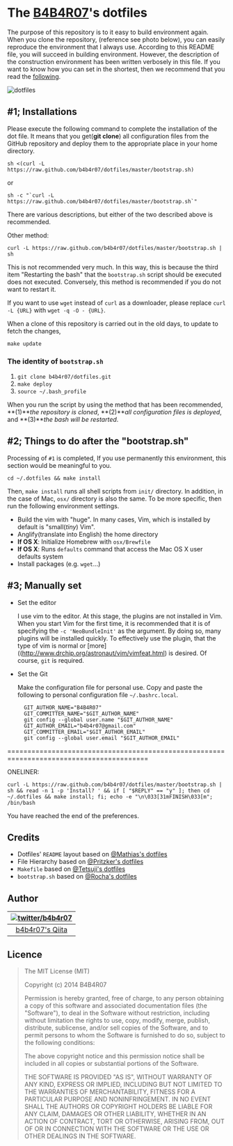 # The [B4B4R07](https://twitter.com/b4b4r07)'s dotfiles

The purpose of this repository is to it easy to build environment again. When you clone the repository, (reference see photo below), you can easily reproduce the environment that I always use. According to this README file, you will succeed in building environment. However, the description of the construction environment has been written verbosely in this file. If you want to know how you can set in the shortest, then we recommend that you read the [following](#oneliner).

![dotfiles](http://cl.ly/image/3A3e0i1L0v0J/environment.png "vim-on-tmux")

## #1; Installations

Please execute the following command to complete the installation of the dot file. It means that you get(**git clone**) all configuration files from the GitHub repository and deploy them to the appropriate place in your home directory.

	sh <(curl -L https://raw.github.com/b4b4r07/dotfiles/master/bootstrap.sh)

or

	sh -c "`curl -L https://raw.github.com/b4b4r07/dotfiles/master/bootstrap.sh`"

There are various descriptions, but either of the two described above is recommended.
	
Other method:

	curl -L https://raw.github.com/b4b4r07/dotfiles/master/bootstrap.sh | sh

This is not recommended very much. In this way, this is because the third item "Restarting the bash" that the `bootstrap.sh` script should be executed does not executed. Conversely, this method is recommended if you do not want to restart it.

If you want to use `wget` instead of `curl` as a downloader, please replace `curl -L {URL}` with `wget -q -O - {URL}`.

When a clone of this repository is carried out in the old days, to update to fetch the changes,

	make update

### The identity of `bootstrap.sh`

1. `git clone b4b4r07/dotfiles.git`
2. `make deploy`
3. `source ~/.bash_profile`

When you run the script by using the method that has been recommended, **(1)***the repository is cloned*, **(2)***all configuration files is deployed*, and **(3)***the bash will be restarted*.

## #2; Things to do after the "bootstrap.sh"

Processing of `#1` is completed, If you use permanently this environment, this section would be meaningful to you.

	cd ~/.dotfiles && make install

Then, `make install` runs all shell scripts from `init/` directory. In addition, in the case of Mac, `osx/` directory is also the same. To be more specific, then run the following environment settings.

- Build the vim with "huge". In many cases, Vim, which is installed by default is "small(*tiny*) Vim".
- Anglify(translate into English) the home directory
- **If OS X**: Initialize Homebrew with `osx/Brewfile`
- **If OS X**: Runs `defaults` command that access the Mac OS X user defaults system
- Install packages (e.g. `wget`...)

## #3; Manually set

* Set the editor

	I use vim to the editor. At this stage, the plugins are not installed in Vim. When you start Vim for the first time, it is recommended that it is of specifying the `-c 'NeoBundleInit'` as the argument. By doing so, many plugins will be installed quickly. To effectively use the plugin, that the type of vim is normal or [more]((http://www.drchip.org/astronaut/vim/vimfeat.html) is desired. Of course, `git` is required.

* Set the Git

	Make the configuration file for personal use. Copy and paste the following to personal configuration file `~/.bashrc.local`.
	
		GIT_AUTHOR_NAME="B4B4R07"
		GIT_COMMITTER_NAME="$GIT_AUTHOR_NAME"
		git config --global user.name "$GIT_AUTHOR_NAME"
		GIT_AUTHOR_EMAIL="b4b4r07@gmail.com"
		GIT_COMMITTER_EMAIL="$GIT_AUTHOR_EMAIL"
		git config --global user.email "$GIT_AUTHOR_EMAIL"

=========================================================================================

<a name="oneliner">ONELINER:</a>

	curl -L https://raw.github.com/b4b4r07/dotfiles/master/bootstrap.sh | sh && read -n 1 -p 'Install? ' && if [ "$REPLY" == "y" ]; then cd ~/.dotfiles && make install; fi; echo -e "\n\033[31mFINISH\033[m"; /bin/bash

You have reached the end of the preferences.


## Credits

* Dotfiles' `README` layout based on [@Mathias's dotfiles](https://github.com/mathiasbynens/dotfiles)
* File Hierarchy based on [@Pritzker's dotfiles](https://github.com/skwp/dotfiles)
* `Makefile` based on [@Tetsuji's dotfiles](https://github.com/xtetsuji/dotfiles)
* `bootstrap.sh` based on [@Rocha's dotfiles](https://github.com/zenorocha/old-dotfiles)

## Author

| [![twitter/b4b4r07](http://www.gravatar.com/avatar/8238c3c0be55b887aa9d6d59bfefa504.png)](http://twitter.com/b4b4r07 "Follow @b4b4r07 on Twitter") |
|:---:|
| [b4b4r07's Qiita](http://qiita.com/b4b4r07/ "b4b4r07 on Qiita") |

## Licence

> The MIT License (MIT)
> 
> Copyright (c) 2014 B4B4R07
> 
> Permission is hereby granted, free of charge, to any person obtaining a copy
> of this software and associated documentation files (the "Software"), to deal
> in the Software without restriction, including without limitation the rights
> to use, copy, modify, merge, publish, distribute, sublicense, and/or sell
> copies of the Software, and to permit persons to whom the Software is
> furnished to do so, subject to the following conditions:
>
> The above copyright notice and this permission notice shall be included in
> all copies or substantial portions of the Software.
> 
> THE SOFTWARE IS PROVIDED "AS IS", WITHOUT WARRANTY OF ANY KIND, EXPRESS OR
> IMPLIED, INCLUDING BUT NOT LIMITED TO THE WARRANTIES OF MERCHANTABILITY,
> FITNESS FOR A PARTICULAR PURPOSE AND NONINFRINGEMENT. IN NO EVENT SHALL THE
> AUTHORS OR COPYRIGHT HOLDERS BE LIABLE FOR ANY CLAIM, DAMAGES OR OTHER
> LIABILITY, WHETHER IN AN ACTION OF CONTRACT, TORT OR OTHERWISE, ARISING FROM,
> OUT OF OR IN CONNECTION WITH THE SOFTWARE OR THE USE OR OTHER DEALINGS IN
> THE SOFTWARE.
